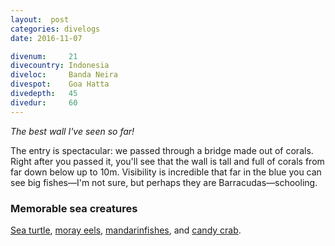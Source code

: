 ```yaml
---
layout:  post
categories: divelogs
date: 2016-11-07

divenum:     21
divecountry: Indonesia
diveloc:     Banda Neira
divespot:    Goa Hatta
divedepth:   45
divedur:     60
---
```


*The best wall I've seen so far!*

The entry is spectacular: we passed through a bridge made out of corals. Right after you passed it, you'll see that the wall is tall and full of corals from far down below up to 10m. Visibility is incredible that far in the blue you can see big fishes&mdash;I'm not sure, but perhaps they are Barracudas&mdash;schooling.

### Memorable sea creatures
[Sea turtle][turtle], [moray eels][moray], [mandarinfishes][mandarin], and [candy crab][candy].

[turtle]:    https://en.wikipedia.org/wiki/Sea_turtle
[moray]:     https://en.wikipedia.org/wiki/Moray_eel
[mandarin]:  https://en.wikipedia.org/wiki/Mandarinfish
[candy]:     https://en.wikipedia.org/wiki/Hoplophrys
